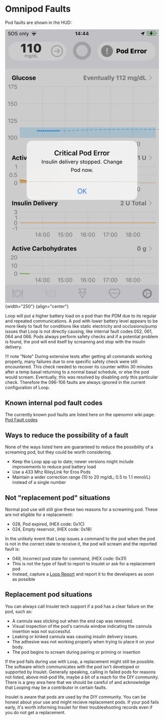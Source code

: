 # Omnipod Faults

Pod faults are shown in the HUD:

![img/pod-hud-fault.png](img/pod-hud-fault.png){width="250"}
{align="center"}

Loop will put a higher battery load on a pod than the PDM due to its regular and repeated communications. A pod with lower battery level appears to be more likely to fault for conditions like static electricity and occlusions/pump issues that Loop is not directly causing, like internal fault codes 052, 061, 064 and 066. Pods always perform safety checks and if a potential problem is found, the pod will end itself by screaming and stop with the insulin delivery.

!!! note "Note"
    During extensive tests after getting all commands working properly, many failures due to one specific safety check were still encountered. This check needed to recover its counter within 30 minutes after a temp basal returning to a normal basal schedule, or else the pod would scream. Eventually, this was resolved by disabling _only_ this particular check. Therefore the 096-106 faults are always ignored in the current configuration of Loop.

## Known internal pod fault codes

The currently known pod faults are listed here on the openomni wiki page: [Pod Fault codes](https://github.com/openaps/openomni/wiki/Fault-event-codes)

## Ways to reduce the possibility of a fault

None of the ways listed here are guaranteed to reduce the possibility of a screaming pod, but they could be worth considering.

* Keep the Loop app up to date; newer versions might include improvements to reduce pod battery load
* Use a 433 Mhz RileyLink for Eros Pods
* Maintain a wider correction range (10 to 20 mg/dL; 0.5 to 1.1 mmol/L) instead of a single number

## Not "replacement pod" situations

Normal pod use will still give these two reasons for a screaming pod. These are not eligible for a replacement:

* 028, Pod expired, (HEX code: 0x1C)
* 024, Empty reservoir, (HEX code: 0x18)

In the unlikely event that Loop issues a command to the pod when the pod is not in the correct state to receive it, the pod will scream and the reported fault is:

* 049, Incorrect pod state for command, (HEX code: 0x31)
* This is not the type of fault to report to Insulet or ask for a replacement pod
* Instead, capture a [Loop Report](../loop-3/settings.md#issue-report) and report it to the developers as soon as possible

## Replacement pod situations

You can always call Insulet tech support if a pod has a clear failure on the pod, such as:

* A cannula was sticking out when the end cap was removed.
* Visual inspection of the pod's cannula window indicating the cannula insertion was not successful.
* Leaking or kinked cannula was causing insulin delivery issues.
* The adhesive was not working properly when trying to place it on your body.
* The pod begins to scream during pairing or priming or insertion

If the pod fails during use with Loop, a replacement might still be possible. The software which communicates with the pod isn't developed or supported by Insulet. Generally speaking, calling in failed pods for reasons not listed, above mid-pod life, maybe a bit of a reach for the DIY community. There is a grey area here that we should be careful of and acknowledge that Looping may be a contributor in certain faults.

Insulet is aware that pods are used by the DIY community. You can be honest about your use and might recieve replacement pods. If your pod fails early, it's worth informing Insulet for their troubleshooting records even if you do not get a replacement.
